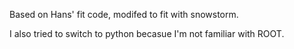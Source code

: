 Based on Hans' fit code, modifed to fit with snowstorm.

I also tried to switch to python becasue I'm not familiar with ROOT.
